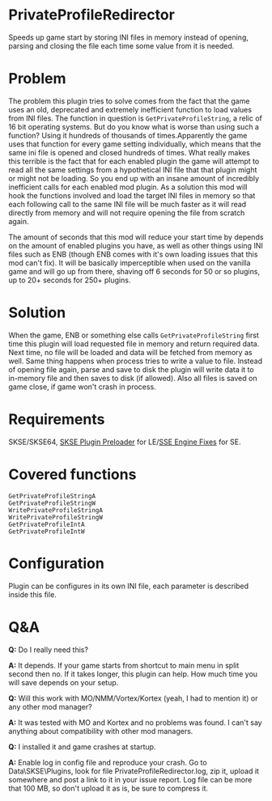 # PrivateProfileRedirector
Speeds up game start by storing INI files in memory instead of opening, parsing and closing the file each time some value from it is needed.

# Problem
The problem this plugin tries to solve comes from the fact that the game uses an old, deprecated and extremely inefficient function to load values from INI files. The function in question is `GetPrivateProfileString`, a relic of 16 bit operating systems. But do you know what is worse than using such a function? Using it hundreds of thousands of times.Apparently the game uses that function for every game setting individually, which means that the same ini file is opened and closed hundreds of times. What really makes this terrible is the fact that for each enabled plugin the game will attempt to read all the same settings from a hypothetical INI file that that plugin might or might not be loading. So you end up with an insane amount of incredibly inefficient calls for each enabled mod plugin. As a solution this mod will hook the functions involved and load the target INI files in memory so that each following call to the same INI file will be much faster as it will read directly from memory and will not require opening the file from scratch again.

The amount of seconds that this mod will reduce your start time by depends on the amount of enabled plugins you have, as well as other things using INI files such as ENB (though ENB comes with it's own loading issues that this mod can't fix). It will be basically imperceptible when used on the vanilla game and will go up from there, shaving off 6 seconds for 50 or so plugins, up to 20+ seconds for 250+ plugins.

# Solution
When the game, ENB or something else calls `GetPrivateProfileString` first time this plugin will load requested file in memory and return required data. Next time, no file will be loaded and data will be fetched from memory as well. Same thing happens when process tries to write a value to file. Instead of opening file again, parse and save to disk the plugin will write data it to in-memory file and then saves to disk (if allowed). Also all files is saved on game close, if game won't crash in process.


# Requirements
SKSE/SKSE64, [SKSE Plugin Preloader](https://www.nexusmods.com/skyrim/mods/75795) for LE/[SSE Engine Fixes](https://www.nexusmods.com/skyrimspecialedition/mods/17230) for SE.

# Covered functions
```
GetPrivateProfileStringA
GetPrivateProfileStringW
WritePrivateProfileStringA
WritePrivateProfileStringW
GetPrivateProfileIntA
GetPrivateProfileIntW
```

# Configuration
Plugin can be configures in its own INI file, each parameter is described inside this file.

# Q&A
**Q:** Do I really need this?

**A:** It depends. If your game starts from shortcut to main menu in split second then no. If it takes longer, this plugin can help. How much time you will save depends on your setup.

**Q:** Will this work with MO/NMM/Vortex/Kortex (yeah, I had to mention it) or any other mod manager?

**A:** It was tested with MO and Kortex and no problems was found. I can't say anything about compatibility with other mod managers.

**Q:** I installed it and game crashes at startup.

**A:** Enable log in config file and reproduce your crash. Go to Data\SKSE\Plugins, look for file PrivateProfileRedirector.log, zip it, upload it somewhere and post a link to it in your issue report. Log file can be more that 100 MB, so don't upload it as is, be sure to compress it.
